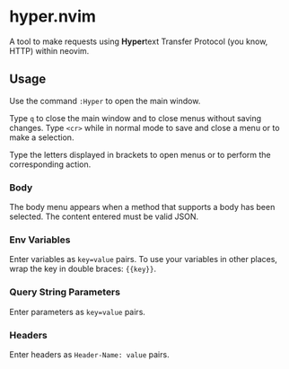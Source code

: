 # hyper.nvim

A tool to make requests using **Hyper**text Transfer Protocol (you know, HTTP) within neovim.

## Usage

Use the command `:Hyper` to open the main window.

Type `q` to close the main window and to close menus without saving changes. Type `<cr>` while in normal mode to save and close a menu or to make a selection.

Type the letters displayed in brackets to open menus or to perform the corresponding action.

### Body

The body menu appears when a method that supports a body has been selected. The content entered must be valid JSON.

### Env Variables

Enter variables as `key=value` pairs. To use your variables in other places, wrap the key in double braces: `{{key}}`.

### Query String Parameters

Enter parameters as `key=value` pairs.

### Headers

Enter headers as `Header-Name: value` pairs.
